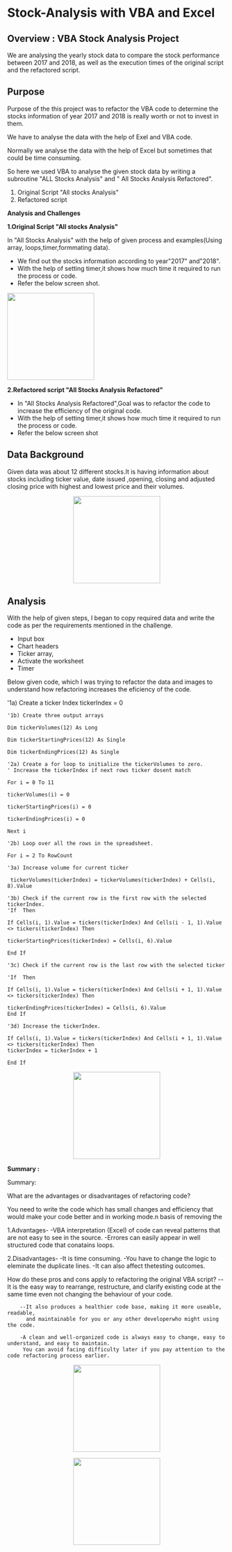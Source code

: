 # Stock-Analysis with VBA and Excel
## Overview : VBA Stock Analysis Project

We are analysing the yearly stock data to compare the stock performance between 2017 and 2018, as well as the execution times 
of the original script and the refactored script.

## Purpose
<p>
Purpose of the this project was to refactor the VBA code to determine the stocks information of year 2017 and 2018 is  really worth or not to invest in them.
 
We have to analyse the data with the help of Exel and  VBA code.

Normally we analyse the data with the help of Excel but sometimes that could be time consuming.

So here we used VBA to analyse the given stock data by writing a subroutine "ALL Stocks Analysis" and " All Stocks Analysis Refactored".


1. Original Script "All stocks Analysis"
2. Refactored script 

</p>

**Analysis and Challenges**

**1.Original Script "All stocks Analysis"**

In "All Stocks Analysis" with the help of given process and examples(Using array, loops,timer,formmating data).

- We find out the stocks information according to year"2017" and"2018".
- With the help of setting timer,it shows how much time it required to run the process or code.
- Refer the below screen shot.

<img src="Resources/" width="200">
</p>


**2.Refactored script "All Stocks Analysis Refactored"**

<p> 
	
- In "All Stocks Analysis Refactored",Goal was to refactor the code to increase the efficiency of the original code.
- With the help of setting timer,it shows how much time it required to run the process or code.
- Refer the below screen shot

</p>

## Data Background


Given data was about 12 different stocks.It is having information about stocks including
ticker value, date issued ,opening, closing and adjusted closing price with highest and lowest price and their 		 volumes.


<p align="center">
<img src="Resources/" width="200">
 </p>


## Analysis

With the help of given steps, I began to copy required data and write the code as per the requirements mentioned in the challenge.
- Input box
- Chart headers
- Ticker array,
- Activate the worksheet
- Timer

Below given code, which I was trying to refactor the data and images to understand how refactoring increases the eficiency of the code.

<p>
'1a) Create a ticker Index
	tickerIndex = 0

	'1b) Create three output arrays

	Dim tickerVolumes(12) As Long
	
	Dim tickerStartingPrices(12) As Single
	
	Dim tickerEndingPrices(12) As Single

	'2a) Create a for loop to initialize the tickerVolumes to zero.
	' Increase the tickerIndex if next rows ticker dosent match

	For i = 0 To 11
	
	tickerVolumes(i) = 0
	
	tickerStartingPrices(i) = 0
	
	tickerEndingPrices(i) = 0
	
	Next i

	'2b) Loop over all the rows in the spreadsheet.

	For i = 2 To RowCount

	'3a) Increase volume for current ticker

	 tickerVolumes(tickerIndex) = tickerVolumes(tickerIndex) + Cells(i, 8).Value
 
	'3b) Check if the current row is the first row with the selected tickerIndex.
	'If  Then

	If Cells(i, 1).Value = tickers(tickerIndex) And Cells(i - 1, 1).Value <> tickers(tickerIndex) Then

	tickerStartingPrices(tickerIndex) = Cells(i, 6).Value

	End If

	'3c) Check if the current row is the last row with the selected ticker

	'If  Then

	If Cells(i, 1).Value = tickers(tickerIndex) And Cells(i + 1, 1).Value <> tickers(tickerIndex) Then
	
	tickerEndingPrices(tickerIndex) = Cells(i, 6).Value
	End If

	'3d) Increase the tickerIndex.

	If Cells(i, 1).Value = tickers(tickerIndex) And Cells(i + 1, 1).Value <> tickers(tickerIndex) Then
	tickerIndex = tickerIndex + 1

	End If

</p>
<p align="center">
<img src="Resources/" width="200">

</p>

**Summary :** 


Summary: 

What are the advantages or disadvantages of refactoring code?

<p>	You need to write the code which has small changes and efficiency 
	    that would make your code better and in working mode.n basis of removing the  
</p>
<p>
 1.Advantages-
	    -VBA interpretation (Excel) of code can reveal patterns that are not easy to see in the source.
	    -Errores can easily appear in well structured code that conatains loops.

 2.Disadvantages-
	    -It is time consuming.
	    -You have to change the logic to eleminate the duplicate lines.
	    -It can also affect thetesting outcomes.
	
</p>
 <p>                                  
 How do these pros and cons apply to refactoring the original VBA script?
	    --It is the easy way to rearrange, restructure, and clarify existing code at the same time 
	  even not changing the behaviour of your code.
	

	    --It also produces a healthier code base, making it more useable, readable,
 	      and maintainable for you or any other developerwho might using the code.

	    -A clean and well-organized code is always easy to change, easy to understand, and easy to maintain.
	     You can avoid facing difficulty later if you pay attention to the code refactoring process earlier.
</p>
<p align="center">
<img src="Resources/" width="200">
<p align="center">
<img src="Resources/" width="200">
